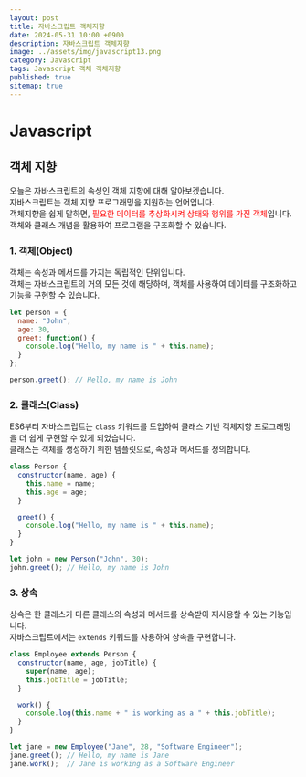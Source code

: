 ```yaml
---
layout: post
title: 자바스크립트 객체지향
date: 2024-05-31 10:00 +0900
description: 자바스크립트 객체지향
image: ../assets/img/javascript13.png
category: Javascript
tags: Javascript 객체 객체지향 
published: true
sitemap: true
---
```


# Javascript

## 객체 지향

오늘은 자바스크립트의 속성인 객체 지향에 대해 알아보겠습니다.<br>
자바스크립트는 객체 지향 프로그래밍을 지원하는 언어입니다.<br>
객체지향을 쉽게 말하면, <span style="color:red">필요한 데이터를 추상화시켜 상태와 행위를 가진 객체</span>입니다.
객체와 클래스 개념을 활용하여 프로그램을 구조화할 수 있습니다.<br>


### 1. 객체(Object)
객체는 속성과 메서드를 가지는 독립적인 단위입니다.<br>
객체는 자바스크립트의 거의 모든 것에 해당하며, 객체를 사용하여 데이터를 구조화하고 기능을 구현할 수 있습니다.

````javascript
let person = {
  name: "John",
  age: 30,
  greet: function() {
    console.log("Hello, my name is " + this.name);
  }
};

person.greet(); // Hello, my name is John
````

### 2. 클래스(Class)
ES6부터 자바스크립트는 `class` 키워드를 도입하여 클래스 기반 객체지향 프로그래밍을 더 쉽게 구현할 수 있게 되었습니다.<br>
클래스는 객체를 생성하기 위한 템플릿으로, 속성과 메서드를 정의합니다.

````javascript
class Person {
  constructor(name, age) {
    this.name = name;
    this.age = age;
  }

  greet() {
    console.log("Hello, my name is " + this.name);
  }
}

let john = new Person("John", 30);
john.greet(); // Hello, my name is John
````

### 3. 상속
상속은 한 클래스가 다른 클래스의 속성과 메서드를 상속받아 재사용할 수 있는 기능입니다.<br>
자바스크립트에서는 `extends` 키워드를 사용하여 상속을 구현합니다.

````javascript
class Employee extends Person {
  constructor(name, age, jobTitle) {
    super(name, age);
    this.jobTitle = jobTitle;
  }

  work() {
    console.log(this.name + " is working as a " + this.jobTitle);
  }
}

let jane = new Employee("Jane", 28, "Software Engineer");
jane.greet(); // Hello, my name is Jane
jane.work();  // Jane is working as a Software Engineer
````

